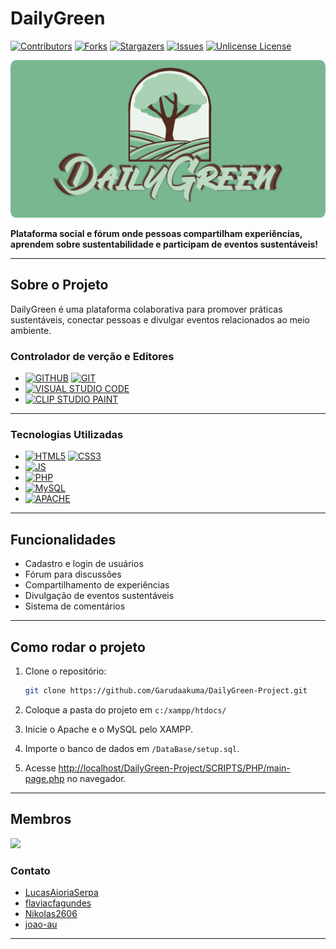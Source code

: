 
# DailyGreen

[![Contributors][contributors-shield]][contributors-url]
[![Forks][forks-shield]][forks-url]
[![Stargazers][stars-shield]][stars-url]
[![Issues][issues-shield]][issues-url]
[![Unlicense License][license-shield]][license-url]

![Logo do projeto](DOCUMENT/README/doc/logo.png)

**Plataforma social e fórum onde pessoas compartilham experiências, aprendem sobre sustentabilidade e participam de eventos sustentáveis!**

---

## Sobre o Projeto

DailyGreen é uma plataforma colaborativa para promover práticas sustentáveis, conectar pessoas e divulgar eventos relacionados ao meio ambiente.

### Controlador de verção e Editores

- [![GITHUB][GITHUB]][GITHUB-url] [![GIT][GIT]][GIT-url]
- [![VISUAL STUDIO CODE][VS]][VS-url]
- [![CLIP STUDIO PAINT][CSP.clip]][CSP-url]

---

### Tecnologias Utilizadas

- [![HTML5][HTML5.html]][HTML5-url] [![CSS3][CSS3.css]][CSS3-url]
- [![JS][JS.js]][JS-url]
- [![PHP][PHP.php]][PHP-url]
- [![MySQL][MySQL.sql]][MySQL-url]
- [![APACHE][APACHE]][APACHE-url]

---

## Funcionalidades

- Cadastro e login de usuários
- Fórum para discussões
- Compartilhamento de experiências
- Divulgação de eventos sustentáveis
- Sistema de comentários

---

## Como rodar o projeto

1. Clone o repositório:

   ```bash
   git clone https://github.com/Garudaakuma/DailyGreen-Project.git
   ```

2. Coloque a pasta do projeto em `c:/xampp/htdocs/`
3. Inicie o Apache e o MySQL pelo XAMPP.
4. Importe o banco de dados em `/DataBase/setup.sql`.
5. Acesse [http://localhost/DailyGreen-Project/SCRIPTS/PHP/main-page.php](http://localhost/DailyGreen-Project/SCRIPTS/PHP/main-page.php) no navegador.

---

## Membros

<a href="https://github.com/LucasAioriaSerpa/DailyGreen-Project/graphs/contributors">
  <img src="https://contrib.rocks/image?repo=LucasAioriaSerpa/DailyGreen-Project" />
</a>

### Contato

- [LucasAioriaSerpa](https://github.com/LucasAioriaSerpa)
- [flaviacfagundes](https://github.com/flaviacfagundes)
- [Nikolas2606](https://github.com/Nikolas2606)
- [joao-au](https://github.com/joao-au)

---

<!-- ## Licença

Este projeto está sob a licença Unlicense. Veja mais em [LICENSE.txt](https://github.com/Garudaakuma/DailyGreen-Project/blob/master/LICENSE.txt).

--- -->

<!-- //? LINKS & IMAGES ?// -->

[contributors-shield]: https://img.shields.io/github/contributors/Garudaakuma/DailyGreen-Project.svg?style=for-the-badge
[contributors-url]: https://github.com/Garudaakuma/DailyGreen-Project/graphs/contributors
[forks-shield]: https://img.shields.io/github/forks/Garudaakuma/DailyGreen-Project.svg?style=for-the-badge
[forks-url]: https://github.com/Garudaakuma/DailyGreen-Project/network/members
[stars-shield]: https://img.shields.io/github/stars/Garudaakuma/DailyGreen-Project.svg?style=for-the-badge
[stars-url]: https://github.com/Garudaakuma/DailyGreen-Project/stargazers
[issues-shield]: https://img.shields.io/github/issues/Garudaakuma/DailyGreen-Project.svg?style=for-the-badge
[issues-url]: https://github.com/Garudaakuma/DailyGreen-Project/issues
[license-shield]: https://img.shields.io/github/license/Garudaakuma/DailyGreen-Project.svg?style=for-the-badge
[license-url]: https://github.com/Garudaakuma/DailyGreen-Project/blob/master/LICENSE.txt

[GITHUB]: https://img.shields.io/badge/github-%23121011.svg?style=for-the-badge&logo=github&logoColor=white
[GITHUB-url]: https://github.com
[GIT]: https://img.shields.io/badge/git-%23F05033.svg?style=for-the-badge&logo=git&logoColor=white
[GIT-url]: https://git-scm.com/doc
[VS]: https://img.shields.io/badge/Visual%20Studio%20Code-0078d7.svg?style=for-the-badge&logo=visual-studio-code&logoColor=white
[VS-url]: https://code.visualstudio.com
[CSP.clip]: https://img.shields.io/badge/ClipStudioPaint-%23CFD3D3.svg?style=for-the-badge&logo=ClipStudioPaint&logoColor=white
[CSP-url]: https://www.clipstudio.net/en/manuals/
[HTML5.html]: https://img.shields.io/badge/HTML5-E34F26?style=for-the-badge&logo=html5&logoColor=white
[HTML5-url]: https://developer.mozilla.org/docs/Web/HTML
[CSS3.css]: https://img.shields.io/badge/CSS3-1572B6?style=for-the-badge&logo=css3&logoColor=white
[CSS3-url]: https://developer.mozilla.org/docs/Web/CSS
[JS.js]: https://img.shields.io/badge/JavaScript-F7DF1E?style=for-the-badge&logo=javascript&logoColor=black
[JS-url]: https://developer.mozilla.org/docs/Web/JavaScript
[PHP.php]: https://img.shields.io/badge/PHP-777BB4?style=for-the-badge&logo=php&logoColor=white
[PHP-url]: https://www.php.net/
[MySQL.sql]: https://img.shields.io/badge/MySQL-4479A1?style=for-the-badge&logo=mysql&logoColor=white
[MySQL-url]: https://www.mysql.com/
[APACHE]: https://img.shields.io/badge/apache-%23D42029.svg?style=for-the-badge&logo=apache&logoColor=white
[APACHE-url]: https://httpd.apache.org/docs/
